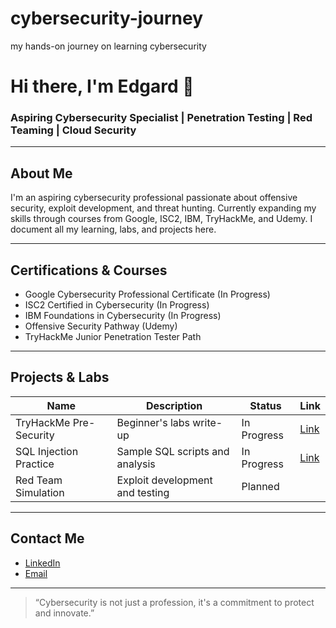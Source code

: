 # cybersecurity-journey
my hands-on journey on learning cybersecurity
# Hi there, I'm Edgard 👋  
### Aspiring Cybersecurity Specialist | Penetration Testing | Red Teaming | Cloud Security  

---

## About Me
I'm an aspiring cybersecurity professional passionate about offensive security, exploit development, and threat hunting. Currently expanding my skills through courses from Google, ISC2, IBM, TryHackMe, and Udemy. I document all my learning, labs, and projects here.

---

## Certifications & Courses  
- Google Cybersecurity Professional Certificate (In Progress)  
- ISC2 Certified in Cybersecurity (In Progress)  
- IBM Foundations in Cybersecurity (In Progress)  
- Offensive Security Pathway (Udemy)  
- TryHackMe Junior Penetration Tester Path  

---

## Projects & Labs  
| Name                     | Description                          | Status       | Link                |  
|--------------------------|------------------------------------|--------------|---------------------|  
| TryHackMe Pre-Security   | Beginner's labs write-up            | In Progress   | [Link](your-link)   |  
| SQL Injection Practice   | Sample SQL scripts and analysis     | In Progress  | [Link](your-link)   |  
| Red Team Simulation      | Exploit development and testing     | Planned      |                     |  

---

## Contact Me  
- [LinkedIn](https://linkedin.com/in/edgard-corcovad/)  
- [Email](mailto:edgardcorcovado@gmail.com)  

---

> “Cybersecurity is not just a profession, it's a commitment to protect and innovate.” 
